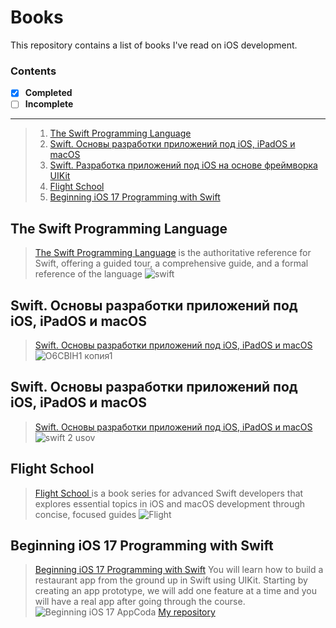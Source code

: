 # Books
This repository contains a list of books I've read on iOS development.
### Contents  
 - [x] **Completed**
 - [ ] **Incomplete**
---

       
> 1. [The Swift Programming Language](#1)
> 2. [Swift. Основы разработки приложений под iOS, iPadOS и macOS](#2)
> 3. [Swift. Разработка приложений под iOS на основе фреймворка UIKit](#3)
> 4. [Flight School](#4)
> 5. [Beginning iOS 17 Programming with Swift](#5)

<a name="1"></a>
## The Swift Programming Language
> [The Swift Programming Language](https://docs.swift.org/swift-book/documentation/the-swift-programming-language/) is the authoritative reference for Swift, offering a guided tour, a comprehensive guide, and a formal reference of the language
![swift](https://github.com/mrgsdev/Books/assets/157994617/d5b8ed67-2834-4ff3-9c9a-e2bc5c77a0d0)

> <a name="2"></a>
## Swift. Основы разработки приложений под iOS, iPadOS и macOS
> [Swift. Основы разработки приложений под iOS, iPadOS и macOS](https://swiftme.ru/product/kniga-swift-razrabotka-prilozhenij-pod-ios-i-ipados-6-e-izdanie-kniga-1/)
 ![O6CBIH1 копия1](https://github.com/mrgsdev/Books/assets/157994617/15e5aeee-92ef-4372-a7fd-ffcc8ebfbb09)

> <a name="3"></a>
## Swift. Основы разработки приложений под iOS, iPadOS и macOS
> [Swift. Основы разработки приложений под iOS, iPadOS и macOS](https://swiftme.ru/product/kniga-swift-razrabotka-prilozhenij-pod-ios-i-ipados-6-e-izdanie-kniga-1/)
![swift 2 usov](https://github.com/mrgsdev/Books/assets/157994617/99e8bca7-450e-4d69-92c2-98bba98199bb)

> <a name="4"></a>
## Flight School 
> [Flight School ](https://flight.school/) is a book series for advanced Swift developers that explores essential topics in iOS and macOS development through concise, focused guides
![Flight](https://github.com/mrgsdev/Books/assets/157994617/43f6668e-98d0-4c81-8008-a80b7179af78)

> <a name="5"></a>
## Beginning iOS 17 Programming with Swift
> [Beginning iOS 17 Programming with Swift](https://www.appcoda.com/swift/) You will learn how to build a restaurant app from the ground up in Swift using UIKit. Starting by creating an app prototype, we will add one feature at a time and you will have a real app after going through the course.
![Beginning iOS 17 AppCoda](https://github.com/mrgsdev/Books/assets/157994617/ed703cbb-fda3-486c-a8de-dacec17dedd0)
> [My repository](https://github.com/mrgsdev/AppCoda/tree/main/UIKit/Beginning%20iOS%20Programming%20with%20Swift)
